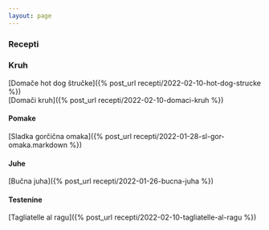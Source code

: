 ```yaml
---
layout: page
---
```

[//]: <>
### Recepti

### Kruh
[Domače hot dog štručke]({% post_url recepti/2022-02-10-hot-dog-strucke %}) <br/>
[Domači kruh]({% post_url recepti/2022-02-10-domaci-kruh %}) <br/>

#### Pomake
[Sladka gorčična omaka]({% post_url recepti/2022-01-28-sl-gor-omaka.markdown %}) <br/>

#### Juhe
[Bučna juha]({% post_url recepti/2022-01-26-bucna-juha %}) <br/>

#### Testenine
[Tagliatelle al ragu]({% post_url  recepti/2022-02-10-tagliatelle-al-ragu %}) <br/>


